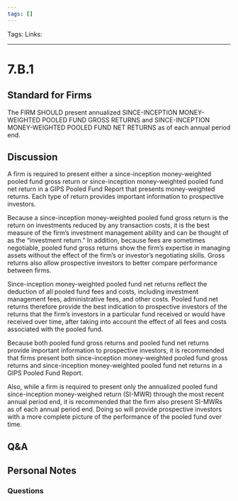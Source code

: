 ```yaml
---
tags: []
---
```

Tags:
Links: 
___
# 7.B.1
## Standard for Firms
The FIRM SHOULD present annualized SINCE-INCEPTION MONEY-WEIGHTED POOLED FUND GROSS RETURNS and SINCE-INCEPTION MONEY-WEIGHTED POOLED FUND NET RETURNS as of each annual period end.
## Discussion
A firm is required to present either a since-inception money-weighted pooled fund gross return or since-inception money-weighted pooled fund net return in a GIPS Pooled Fund Report that presents money-weighted returns. Each type of return provides important information to prospective investors.

Because a since-inception money-weighted pooled fund gross return is the return on investments reduced by any transaction costs, it is the best measure of the firm’s investment management ability and can be thought of as the “investment return.” In addition, because fees are sometimes negotiable, pooled fund gross returns show the firm’s expertise in managing assets without the effect of the firm’s or investor’s negotiating skills. Gross returns also allow prospective investors to better compare performance between firms.

Since-inception money-weighted pooled fund net returns reflect the deduction of all pooled fund fees and costs, including investment management fees, administrative fees, and other costs. Pooled fund net returns therefore provide the best indication to prospective investors of the returns that the firm’s investors in a particular fund received or would have received over time, after taking into account the effect of all fees and costs associated with the pooled fund.

Because both pooled fund gross returns and pooled fund net returns provide important information to prospective investors, it is recommended that firms present both since-inception money-weighted pooled fund gross returns and since-inception money-weighted pooled fund net returns in a GIPS Pooled Fund Report.

Also, while a firm is required to present only the annualized pooled fund since-inception money-weighed return (SI-MWR) through the most recent annual period end, it is recommended that the firm also present SI-MWRs as of each annual period end. Doing so will provide prospective investors with a more complete picture of the performance of the pooled fund over time.
## Q&A

## Personal Notes

### Questions